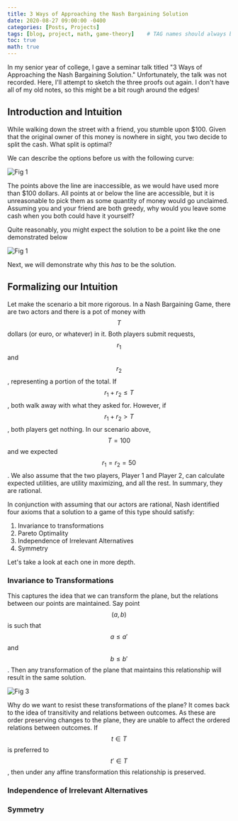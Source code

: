 ```yaml
---
title: 3 Ways of Approaching the Nash Bargaining Solution
date: 2020-08-27 09:00:00 -0400
categories: [Posts, Projects]
tags: [blog, project, math, game-theory]    # TAG names should always be lowercase
toc: true
math: true
---
```


In my senior year of college, I gave a seminar talk titled "3 Ways of Approaching the Nash Bargaining Solution."  Unfortunately, the talk was not recorded.  Here, I'll attempt to sketch the three proofs out again. I don't have all of my old notes, so this might be a bit rough around the edges!

## Introduction and Intuition

While walking down the street with a friend, you stumble upon \$100. Given that the original owner of this money is nowhere in sight, you two decide to split the cash. What split is optimal?

We can describe the options before us with the following curve:

![Fig 1](https://yalobe.github.io/assets/img/3_ways_nash_solution/optimalSplits100.jpeg)

The points above the line are inaccessible, as we would have used more than \$100 dollars. All points at or below the line are accessible, but it is unreasonable to pick them as some quantity of money would go unclaimed. Assuming you and your friend are both greedy, why would you leave some cash when you both could have it yourself?

Quite reasonably, you might expect the solution to be a point like the one demonstrated below

![Fig 1](https://yalobe.github.io/assets/img/3_ways_nash_solution/optimalPoint100.jpeg)

Next, we will demonstrate why this *has* to be the solution.

## Formalizing our Intuition

Let make the scenario a bit more rigorous.  In a Nash Bargaining Game, there are two actors and there is a pot of money with $$T$$ dollars (or euro, or whatever) in it. Both players submit requests, $$r_1$$ and $$r_2$$, representing a portion of the total.  If $$r_1 +r_2 \leq T$$, both walk away with what they asked for. However, if $$r_1 + r_2 > T$$, both players get nothing. In our scenario above, $$T = 100$$ and we expected $$r_1 = r_2 = 50$$. We also assume that the two players, Player 1 and Player 2, can calculate expected utilities, are utility maximizing, and all the rest. In summary, they are rational.

In conjunction with assuming that our actors are rational, Nash identified four axioms that a solution to a game of this type should satisfy:

1. Invariance to transformations
2. Pareto Optimality
3. Independence of Irrelevant Alternatives
4. Symmetry

Let's take a look at each one in more depth.

### Invariance to Transformations

This captures the idea that we can transform the plane, but the relations between our points are maintained. Say point $$(a, b)$$ is such that $$a \leq a'$$ and $$b \leq b'$$. Then any transformation of the plane that maintains this relationship will result in the same solution. 

![Fig 3](https://yalobe.github.io/assets/img/3_ways_nash_solution/affineTransforms.jpeg)


Why do we want to resist these transformations of the plane? It comes back to the idea of transitivity and relations between outcomes. As these are order preserving changes to the plane, they are unable to affect the ordered relations between outcomes. If $$t \in T$$ is preferred to $$t' \in T$$, then under any affine transformation this relationship is preserved.

### Independence of Irrelevant Alternatives

### Symmetry